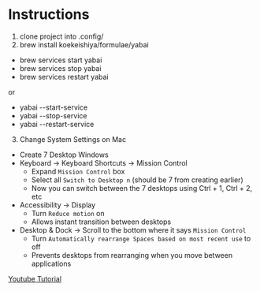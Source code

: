 # Instructions

1. clone project into .config/
2. brew install koekeishiya/formulae/yabai

- brew services start yabai
- brew services stop yabai
- brew services restart yabai

or

- yabai --start-service
- yabai --stop-service
- yabai --restart-service

3. Change System Settings on Mac

- Create 7 Desktop Windows
- Keyboard -> Keyboard Shortcuts -> Mission Control
  - Expand `Mission Control` box
  - Select all `Switch to Desktop n` (should be 7 from creating earlier)
  - Now you can switch between the 7 desktops using Ctrl + 1, Ctrl + 2, etc
- Accessibility -> Display
  - Turn `Reduce motion` on
  - Allows instant transition between desktops
- Desktop & Dock -> Scroll to the bottom where it says `Mission Control`
  - Turn `Automatically rearrange Spaces based on most recent use` to off
  - Prevents desktops from rearranging when you move between applications

[Youtube Tutorial](https://www.youtube.com/watch?v=k94qImbFKWE)
